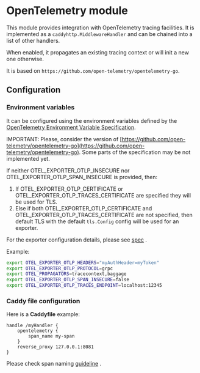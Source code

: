 # OpenTelemetry module

This module provides integration with OpenTelemetry tracing facilities. It is implemented
as a `caddyhttp.MiddlewareHandler` and can be chained into a list of other handlers.

When enabled, it propagates an existing tracing context or will init a new one otherwise.

It is based on `https://github.com/open-telemetry/opentelemetry-go`.

## Configuration

### Environment variables

It can be configured using the environment variables defined
by the [OpenTelemetry Environment Variable Specification](https://github.com/open-telemetry/opentelemetry-specification/blob/main/specification/sdk-environment-variables.md).

IMPORTANT: Please, consider the version
of [https://github.com/open-telemetry/opentelemetry-go](https://github.com/open-telemetry/opentelemetry-go). Some parts
of the specification may be not implemented yet.

If neither OTEL_EXPORTER_OTLP_INSECURE nor OTEL_EXPORTER_OTLP_SPAN_INSECURE is provided, then:

1. If OTEL_EXPORTER_OTLP_CERTIFICATE or OTEL_EXPORTER_OTLP_TRACES_CERTIFICATE are specified they will be used for TLS.
2. Else if both OTEL_EXPORTER_OTLP_CERTIFICATE and OTEL_EXPORTER_OTLP_TRACES_CERTIFICATE are not specified, then default
   TLS with the default `tls.Config` config will be used for an exporter.

For the exporter configuration details, please
see [spec](https://github.com/open-telemetry/opentelemetry-specification/blob/a4440931b522c7351b0485ff4899f786b4ff4459/specification/protocol/exporter.md)
.

Example:

```bash
export OTEL_EXPORTER_OTLP_HEADERS="myAuthHeader=myToken"
export OTEL_EXPORTER_OTLP_PROTOCOL=grpc
export OTEL_PROPAGATORS=tracecontext,baggage
export OTEL_EXPORTER_OTLP_SPAN_INSECURE=false
export OTEL_EXPORTER_OTLP_TRACES_ENDPOINT=localhost:12345
```

### Caddy file configuration

Here is a **Caddyfile** example:

```
handle /myHandler {
	opentelemetry {
		span_name my-span
	}
	reverse_proxy 127.0.0.1:8081
}
```

Please check span
naming [guideline](https://github.com/open-telemetry/opentelemetry-specification/blob/main/specification/trace/api.md#span)
.